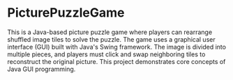 # PicturePuzzleGame
This is a Java-based picture puzzle game where players can rearrange shuffled image tiles to solve the puzzle. The game uses a graphical user interface (GUI) built with Java's Swing framework. The image is divided into multiple pieces, and players must click and swap neighboring tiles to reconstruct the original picture. This project demonstrates core concepts of Java GUI programming.
